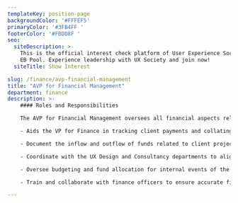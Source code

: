 ```yaml
---
templateKey: position-page
backgroundColor: '#FFFEF5'
primaryColor: '#3FB4FF '
footerColor: '#FBDD8F '
seo:
  siteDescription: >-
    This is the official interest check platform of User Experience Society for
    EB Pool. Experience leadership with UX Society and join now!
  siteTitle: Show Interest

slug: /finance/avp-financial-management
title: "AVP for Financial Management"
department: finance
description: >-
    #### Roles and Responsibilities

    The AVP for Financial Management oversees all financial aspects related to both client work and events treasury. They shall execute the following tasks:

    - Aids the VP for Finance in tracking client payments and collating finance documents for expenses and reimbursements.

    - Document the inflow and outflow of funds related to client projects and organizational events.

    - Coordinate with the UX Design and Consultancy departments to align financial requirements for client projects.

    - Oversee budgeting and fund allocation for internal events of the organization.

    - Train and collaborate with finance officers to ensure accurate financial management and reporting.

---
```



